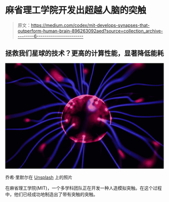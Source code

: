 # 麻省理工学院开发出超越人脑的突触

> 原文：<https://medium.com/codex/mit-develops-synapses-that-outperform-human-brain-896263092aed?source=collection_archive---------6----------------------->

## 拯救我们星球的技术？更高的计算性能，显著降低能耗

![](img/bb239bc3e2954074bd461fb62fd2fe80.png)

乔希·里默尔在 [Unsplash](https://unsplash.com/s/photos/brain?utm_source=unsplash&utm_medium=referral&utm_content=creditCopyText) 上的照片

在麻省理工学院(MIT)，一个多学科团队正在开发一种人造模拟突触。在这个过程中，他们已经成功地制造出了带有突触的突触。